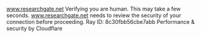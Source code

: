 www.researchgate.net
Verifying you are human. This may take a few seconds.
www.researchgate.net needs to review the security of your connection before proceeding.
Ray ID: 8c30fbb56cbe7abb
Performance & security by Cloudflare